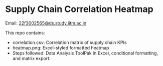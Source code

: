 # Supply Chain Correlation Heatmap
Email: 22f3002565@ds.study.iitm.ac.in

This repo contains:
- correlation.csv: Correlation matrix of supply chain KPIs
- heatmap.png: Excel-styled formatted heatmap
- Steps followed: Data Analysis ToolPak in Excel, conditional formatting, and matrix export.
